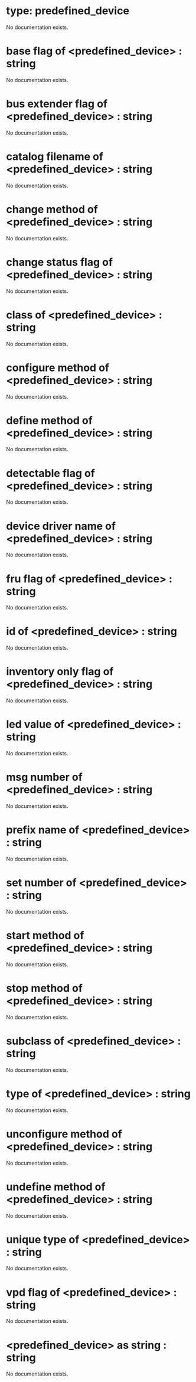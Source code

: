 # type: predefined_device

No documentation exists.

# base flag of &lt;predefined_device&gt; : string

No documentation exists.

# bus extender flag of &lt;predefined_device&gt; : string

No documentation exists.

# catalog filename of &lt;predefined_device&gt; : string

No documentation exists.

# change method of &lt;predefined_device&gt; : string

No documentation exists.

# change status flag of &lt;predefined_device&gt; : string

No documentation exists.

# class of &lt;predefined_device&gt; : string

No documentation exists.

# configure method of &lt;predefined_device&gt; : string

No documentation exists.

# define method of &lt;predefined_device&gt; : string

No documentation exists.

# detectable flag of &lt;predefined_device&gt; : string

No documentation exists.

# device driver name of &lt;predefined_device&gt; : string

No documentation exists.

# fru flag of &lt;predefined_device&gt; : string

No documentation exists.

# id of &lt;predefined_device&gt; : string

No documentation exists.

# inventory only flag of &lt;predefined_device&gt; : string

No documentation exists.

# led value of &lt;predefined_device&gt; : string

No documentation exists.

# msg number of &lt;predefined_device&gt; : string

No documentation exists.

# prefix name of &lt;predefined_device&gt; : string

No documentation exists.

# set number of &lt;predefined_device&gt; : string

No documentation exists.

# start method of &lt;predefined_device&gt; : string

No documentation exists.

# stop method of &lt;predefined_device&gt; : string

No documentation exists.

# subclass of &lt;predefined_device&gt; : string

No documentation exists.

# type of &lt;predefined_device&gt; : string

No documentation exists.

# unconfigure method of &lt;predefined_device&gt; : string

No documentation exists.

# undefine method of &lt;predefined_device&gt; : string

No documentation exists.

# unique type of &lt;predefined_device&gt; : string

No documentation exists.

# vpd flag of &lt;predefined_device&gt; : string

No documentation exists.

# &lt;predefined_device&gt; as string : string

No documentation exists.
